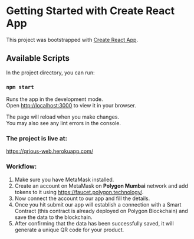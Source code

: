 # Getting Started with Create React App

This project was bootstrapped with [Create React App](https://github.com/facebook/create-react-app).

## Available Scripts

In the project directory, you can run:

### `npm start`

Runs the app in the development mode.\
Open [http://localhost:3000](http://localhost:3000) to view it in your browser.

The page will reload when you make changes.\
You may also see any lint errors in the console.

### The project is live at:

https://qrious-web.herokuapp.com/

### Workflow:

1. Make sure you have MetaMask installed.
2. Create an account on MetaMask on **Polygon Mumbai** network and add tokens to it using https://faucet.polygon.technology/.
3. Now connect the account to our app and fill the details.
4. Once you hit submit our app will establish a connection with a Smart Contract (this contract is already deployed on Polygon Blockchain) and save the data to the blockchain.
5. After confirming that the data has been successfully saved, it will generate a unique QR code for your product.
